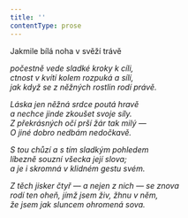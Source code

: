 ```yaml
---
title: ''
contentType: prose
---
```


Jakmile bílá noha v svěží trávě

_počestně vede sladké kroky k cíli,  
ctnost v kvítí kolem rozpuká a sílí,  
jak když se z něžných rostlin rodí právě._

_Láska jen něžná srdce poutá hravě  
a nechce jinde zkoušet svoje síly.  
Z překrásných očí prší žár tak milý —  
O jiné dobro nedbám nedočkavě._

_S tou chůzí a s tím sladkým pohledem  
líbezně souzní všecka její slova;  
a je i skromná v klidném gestu svém._

_Z těch jisker čtyř — a nejen z nich — se znova  
rodí ten oheň, jímž jsem živ, žhnu v něm,  
že jsem jak sluncem ohromená sova._
